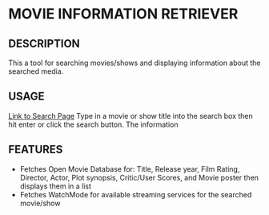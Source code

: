# MOVIE INFORMATION RETRIEVER


## DESCRIPTION

This a tool for searching movies/shows and displaying information about the searched media.  


## USAGE

[Link to Search Page](https://yajiit.github.io/Movie-Info-Retreiver/)
Type in a movie or show title into the search box then hit enter or click the search button. The information 


## FEATURES

- Fetches Open Movie Database for: Title, Release year, Film Rating, Director, Actor, Plot synopsis, Critic/User Scores, and Movie poster then displays them in a list
- Fetches WatchMode for available streaming services for the searched movie/show